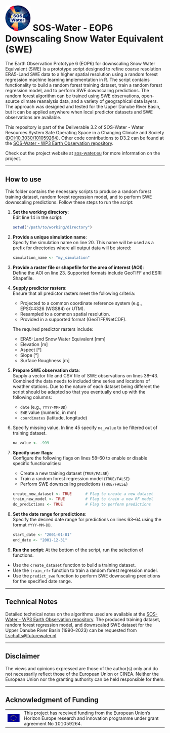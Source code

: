 # <img src="https://github.com/mibrechb/SOSW_WP3/blob/main/imgs/sosw_logo.png" width="80"> SOS-Water - EOP6 Downscaling Snow Water Equivalent (SWE)

The Earth Observation Prototype 6 (EOP6) for downscaling Snow Water Equivalent (SWE) is a prototype script designed to refine coarse resolution ERA5-Land SWE data to a higher spatial resolution using a random forest regression machine learning implementation in R. The script contains functionality to build a random forest training dataset, train a random forest regression model, and to perform SWE downscaling predictions. The random forest algorithm can be trained using SWE observations, open-source climate reanalysis data, and a variety of geographical data layers. The approach was designed and tested for the Upper Danube River Basin, but it can be applied anywhere when local predictor datasets and SWE observations are available.

This repository is part of the Deliverable 3.2 of SOS-Water - Water Resources System Safe Operating Space in a Changing Climate and Society ([DOI:10.3030/101059264](https://cordis.europa.eu/project/id/101059264)). Other code contributions to D3.2 can be found at the [SOS-Water - WP3 Earth Observation repository](https://github.com/mibrechb/SOSW_WP3).

Check out the project website at [sos-water.eu](https://sos-water.eu) for more information on the project.


---


## How to use

This folder contains the necessary scripts to produce a random forest training dataset, random forest regression model, and to perform SWE downscaling predictions. Follow these steps to run the script:

1. **Set the working directory**:  
   Edit line 14 in the script:
   ```R
   setwd("/path/to/working/directory")
   ```

2. **Provide a unique simulation name**:  
   Specify the simulation name on line 20. This name will be used as a prefix for directories where all output data will be stored:
   ```R
   simulation_name <- "my_simulation"
   ```

3. **Provide a raster file or shapefile for the area of interest (AOI)**:  
   Define the AOI on line 23. Supported formats include GeoTIFF and ESRI Shapefile.

4. **Supply predictor rasters**:  
   Ensure that all predictor rasters meet the following criteria:
   - Projected to a common coordinate reference system (e.g., EPSG:4326 (WGS84) or UTM).
   - Resampled to a common spatial resolution.
   - Provided in a supported format (GeoTIFF/NetCDF).

   The required predictor rasters include:
   - ERA5-Land Snow Water Equivalent [mm]
   - Elevation [m]
   - Aspect [°]
   - Slope [°]
   - Surface Roughness [m]

5. **Prepare SWE observation data**:  
   Supply a vector file and CSV file of SWE observations on lines 38–43. Combined the data needs to included time series and locations of weather stations.
   Due to the nature of each dataset being different the script should be adapted so that you eventually end up with the following columns:
   - `date` (e.g., `YYYY-MM-DD`)
   - `SWE` value (numeric, in mm)
   - `coordinates` (latitude, longitude)

6. Specify missing value.
   In line 45 specify `na_value` to be filtered out of training dataset.
   ```R
   na_value <- -999
   ```
   
7. **Specify user flags**:  
   Configure the following flags on lines 58–60 to enable or disable specific functionalities:
   - Create a new training dataset (`TRUE/FALSE`)
   - Train a random forest regression model (`TRUE/FALSE`)
   - Perform SWE downscaling predictions (`TRUE/FALSE`)
   ```R
   create_new_dataset <- TRUE      # Flag to create a new dataset
   train_new_model <- TRUE         # Flag to train a new RF model
   do_predictions <- TRUE          # Flag to perform predictions
   ```
   
9. **Set the date range for predictions**:  
   Specify the desired date range for predictions on lines 63–64 using the format `YYYY-MM-DD`.
   ```R
   start_date <- "2001-01-01" 
   end_date <- "2001-12-31"
   ```

11. **Run the script**:
    At the bottom of the script, run the selection of functions. 
   - Use the `create_dataset` function to build a training dataset.
   - Use the `train_rfr` function to train a random forest regression model.
   - Use the `predict_swe` function to perform SWE downscaling predictions for the specified date range.

---


## Technical Notes

Detailed technical notes on the algorithms used are available at the [SOS-Water - WP3 Earth Observation repository](https://github.com/mibrechb/SOSW_WP3). The produced training dataset, random forest regression model, and downscaled SWE dataset for the Upper Danube River Basin (1990–2023) can be requested from t.schults@futurewater.nl.


---


## Disclaimer

The views and opinions expressed are those of the author(s) only and do not necessarily reflect those of the European Union or CINEA. Neither the European Union nor the granting authority can be held responsible for them.


---


## Acknowledgment of Funding

<table style="border: none;">
  <tr>
    <td><img src="https://github.com/mibrechb/SOSW_WP3/blob/main/imgs/eucom_logo.png" alt="EU Logo" width="100"/></td>
    <td>This project has received funding from the European Union’s Horizon Europe research and innovation programme under grant agreement No 101059264.</td>
  </tr>
</table>
